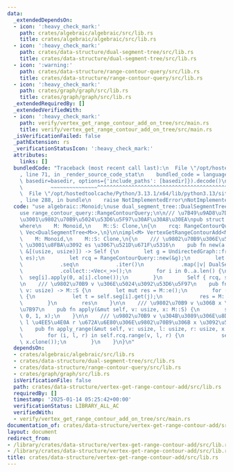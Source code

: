 ```yaml
---
data:
  _extendedDependsOn:
  - icon: ':heavy_check_mark:'
    path: crates/algebraic/algebraic/src/lib.rs
    title: crates/algebraic/algebraic/src/lib.rs
  - icon: ':heavy_check_mark:'
    path: crates/data-structure/dual-segment-tree/src/lib.rs
    title: crates/data-structure/dual-segment-tree/src/lib.rs
  - icon: ':warning:'
    path: crates/data-structure/range-contour-query/src/lib.rs
    title: crates/data-structure/range-contour-query/src/lib.rs
  - icon: ':heavy_check_mark:'
    path: crates/graph/graph/src/lib.rs
    title: crates/graph/graph/src/lib.rs
  _extendedRequiredBy: []
  _extendedVerifiedWith:
  - icon: ':heavy_check_mark:'
    path: verify/vertex_get_range_contour_add_on_tree/src/main.rs
    title: verify/vertex_get_range_contour_add_on_tree/src/main.rs
  _isVerificationFailed: false
  _pathExtension: rs
  _verificationStatusIcon: ':heavy_check_mark:'
  attributes:
    links: []
  bundledCode: "Traceback (most recent call last):\n  File \"/opt/hostedtoolcache/Python/3.13.1/x64/lib/python3.13/site-packages/onlinejudge_verify/documentation/build.py\"\
    , line 71, in _render_source_code_stat\n    bundled_code = language.bundle(stat.path,\
    \ basedir=basedir, options={'include_paths': [basedir]}).decode()\n          \
    \         ~~~~~~~~~~~~~~~^^^^^^^^^^^^^^^^^^^^^^^^^^^^^^^^^^^^^^^^^^^^^^^^^^^^^^^^^^^^^^^^^^\n\
    \  File \"/opt/hostedtoolcache/Python/3.13.1/x64/lib/python3.13/site-packages/onlinejudge_verify/languages/rust.py\"\
    , line 288, in bundle\n    raise NotImplementedError\nNotImplementedError\n"
  code: "use algebraic::Monoid;\nuse dual_segment_tree::DualSegmentTree;\nuse graph::UndirectedGraph;\n\
    use range_contour_query::RangeContourQuery;\n\n/// \u7B49\u9AD8\u7DDA\u52A0\u7B97\
    \u3001\u9802\u70B9\u5024\u53D6\u5F97\u30AF\u30A8\u30EA\npub struct VertexGetRangeContourAdd<M>\n\
    where\n    M: Monoid,\n    M::S: Clone,\n{\n    rcq: RangeContourQuery,\n    seg:\
    \ Vec<DualSegmentTree<M>>,\n}\n\nimpl<M> VertexGetRangeContourAdd<M>\nwhere\n\
    \    M: Monoid,\n    M::S: Clone,\n{\n    /// \u9802\u70B9\u306E\u5024\u3092 a\
    \ \u3001\u8FBA\u3092 es \u3067\u521D\u671F\u5316\n    pub fn new(a: &[M::S], es:\
    \ &[(usize, usize)]) -> Self {\n        let g = UndirectedGraph::from_unweighted_edges(a.len(),\
    \ es);\n        let rcq = RangeContourQuery::new(&g);\n        let mut seg = rcq\n\
    \            .seq\n            .iter()\n            .map(|v| DualSegmentTree::<M>::new(v.len()))\n\
    \            .collect::<Vec<_>>();\n        for i in 0..a.len() {\n          \
    \  seg[i].apply(0, a[i].clone());\n        }\n        Self { rcq, seg }\n    }\n\
    \n    /// \u9802\u70B9 v \u306E\u5024\u3092\u53D6\u5F97\n    pub fn get(&self,\
    \ v: usize) -> M::S {\n        let mut res = M::e();\n        for (i, j) in self.rcq.point(v)\
    \ {\n            let t = self.seg[i].get(j);\n            res = M::op(&res, &t);\n\
    \        }\n        res\n    }\n\n    /// \u9802\u70B9 v \u306B x \u3092\u52A0\
    \u7B97\n    pub fn apply(&mut self, v: usize, x: M::S) {\n        self.apply_range(v,\
    \ 0, 1, x);\n    }\n\n    /// \u9802\u70B9 v \u304B\u3089\u306E\u8DDD\u96E2\u304C\
    \ l \u4EE5\u4E0A r \u672A\u6E80\u306E\u9802\u70B9\u306B x \u3092\u52A0\u7B97\n\
    \    pub fn apply_range(&mut self, v: usize, l: usize, r: usize, x: M::S) {\n\
    \        for (i, l, r) in self.rcq.range(v, l, r) {\n            self.seg[i].apply_range(l..r,\
    \ x.clone());\n        }\n    }\n}\n"
  dependsOn:
  - crates/algebraic/algebraic/src/lib.rs
  - crates/data-structure/dual-segment-tree/src/lib.rs
  - crates/data-structure/range-contour-query/src/lib.rs
  - crates/graph/graph/src/lib.rs
  isVerificationFile: false
  path: crates/data-structure/vertex-get-range-contour-add/src/lib.rs
  requiredBy: []
  timestamp: '2025-01-14 05:25:42+00:00'
  verificationStatus: LIBRARY_ALL_AC
  verifiedWith:
  - verify/vertex_get_range_contour_add_on_tree/src/main.rs
documentation_of: crates/data-structure/vertex-get-range-contour-add/src/lib.rs
layout: document
redirect_from:
- /library/crates/data-structure/vertex-get-range-contour-add/src/lib.rs
- /library/crates/data-structure/vertex-get-range-contour-add/src/lib.rs.html
title: crates/data-structure/vertex-get-range-contour-add/src/lib.rs
---
```

